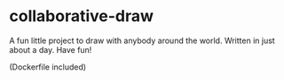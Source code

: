 # collaborative-draw
A fun little project to draw with anybody around the world.
Written in just about a day.
Have fun!

(Dockerfile included)